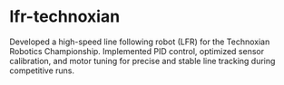 # lfr-technoxian
Developed a high-speed line following robot (LFR) for the Technoxian Robotics Championship. Implemented PID control, optimized sensor calibration, and motor tuning for precise and stable line tracking during competitive runs.
